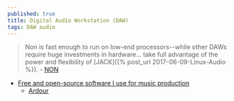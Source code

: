 ```yaml
---
published: true
title: Digital Audio Workstation (DAW)
tags: DAW audio
---
```

> Non is fast enough to run on low-end processors--while other DAWs require huge investments in hardware...  take full advantage of the power and flexibility of [JACK]({% post_url 2017-06-09-Linux-Audio %}). - [NON](https://non.tuxfamily.org/wiki/About)

- [Free and open-source software I use for music production](https://www.youtube.com/watch?v=qistxioVgMw)
	- [Ardour](https://ardour.org/)

